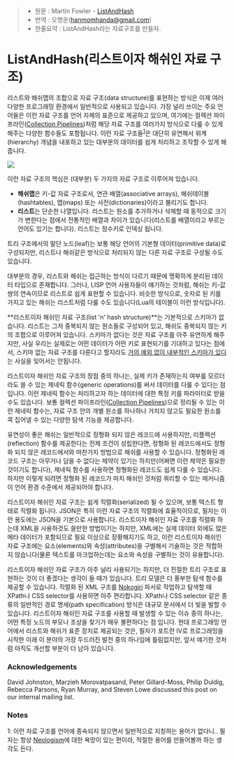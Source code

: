 > - 원문 : Martin Fowler - <a href='http://martinfowler.com/bliki/ListAndHash.html' target='_blank'>ListAndHash</a>
> - 번역 : 오명운(hanmomhanda@gmail.com)
> - 한줄요약 : ListAndHash라는 자료구조를 만들자.

# ListAndHash(리스트이자 해쉬인 자료 구조)

리스트와 해쉬맵의 조합으로 자료 구조(data structure)를 표현하는 방식은 이제 여러 다양한 프로그래밍 환경에서 일반적으로 사용되고 있습니다. 가장 널리 쓰이는 주요 언어들은 이런 자료 구조를 언어 자체의 표준으로 제공하고 있으며, 여기에는 컬렉션 파이프라인(<a href='http://martinfowler.com/articles/collection-pipeline/' target='_blank'>Collection Pipelines</a>)처럼 해당 자료 구조를 여러가지 방식으로 다룰 수 있게 해주는 다양한 함수들도 포함됩니다. 이런 자료 구조들<sup>[1](#1)</sup>은 대단히 유연해서 위계(hierarchy) 개념을 내포하고 있는 대부분의 데이터를 쉽게 처리하고 조작할 수 있게 해줍니다.

![](http://martinfowler.com/bliki/images/listAndHash/listAndHash-01.png)

이런 자료 구조의 핵심은 (대부분) 두 가지의 자료 구조로 이루어져 있습니다.

- **해쉬맵**은 키-값 자료 구조로서, 연관 배열(associative arrays), 해쉬테이블(hashtables), 맵(maps) 또는 사전(dictionaries)이라고 불리기도 합니다.
- **리스트**는 단순한 나열입니다. 리스트는 원소를 추가하거나 삭제할 때 동적으로 크기가 변한다는 점에서 전통적인 배열과 차이가 있습니다(리스트를 배열이라고 부르는 언어도 있기는 합니다). 리스트는 정수키로 인덱싱 됩니다.

트리 구조에서의 말단 노드(leaf)는 보통 해당 언어의 기본형 데이터(primitive data)로 구성되지만, 리스트나 해쉬같은 방식으로 처리되지 않는 다른 자료 구조로 구성될 수도 있습니다.

대부분의 경우, 리스트와 해쉬는 접근하는 방식이 다르기 때문에 명확하게 분리된 데이터 타입으로 존재합니다. 그러나, LISP 언어 사용자들이 얘기하는 것처럼, 해쉬는 키-값 쌍의 연속이므로 리스트로 쉽게 표현할 수 있습니다. 비슷한 방식으로, 숫자로 된 키를 가지고 있는 해쉬는 리스트처럼 다룰 수도 있습니다(Lua의 테이블이 이런 방식입니다).

**리스트이자 해쉬인 자료 구조(list 'n' hash structure)**는 기본적으로 스키마가 없습니다. 리스트는 그저 중복되지 않는 원소들로 구성되어 있고, 해쉬도 중복되지 않는 키의 조합으로 이루어져 있습니다. 스키마가 없다는 것은 자료 구조를 아주 유연하게 해주지만, 사실 우리는 실제로는 어떤 데이터가 어떤 키로 표현되기를 기대하고 있다는 점에서, 스키마 없는 자료 구조를 다룬다고 할지라도 <a href='http://martinfowler.com/articles/schemaless/#implicit-schema' target='_blank'>거의 예외 없이 내부적인 스키마가 있다</a>는 사실을 잊어서는 안됩니다. 

리스트이자 해쉬인 자료 구조의 장점 중의 하나는, 실제 키가 존재하는지 여부를 모르더라도 쓸 수 있는 제네릭 함수(generic operations)를 써서 데이터를 다룰 수 있다는 점입니다. 이런 제네릭 함수는 처리하고자 하는 데이터에 대한 특정 키를 파라미터로 받을 수도 있습니다. 보통 컬렉션 파이프라인(<a target='_blank' href='http://martinfowler.com/articles/collection-pipeline/'>Collection Pipelines</a>)으로 정리될 수 있는 이런 제네릭 함수는, 자료 구조 안의 개별 원소를 하나하나 거치지 않고도 필요한 원소를 콕 집어낼 수 있는 다양한 탐색 기능을 제공합니다.

유연성이 좋은 해쉬는 일반적으로 정형화 되지 않은 레코드에 사용하지만, 리플렉션(reflection) 함수를 제공한다는 전제 조건이 성립한다면, 정형화 된 레코드에서도 정형화 되지 않은 레코드에서와 마찬가지 방법으로 해쉬를 사용할 수 있습니다. 정형화된 레코드 구조는 아무거나 담을 수 없다는 제약이 있기는 하지만(어쩌면 이런 제약은 필요한 것이기도 합니다), 제네릭 함수를 사용하면 정형화된 레코드도 쉽게 다룰 수 있습니다. 하지만 이렇게 되려면 정형화 된 레코드가 마치 해쉬인 것처럼 쿼리할 수 있는 메커니즘이 언어 환경 수준에서 제공되어야 합니다.

리스트이자 해쉬인 자료 구조는 쉽게 직렬화(serialized) 될 수 있으며, 보통 텍스트 형태로 직렬화 됩니다. JSON은 특히 이런 자료 구조의 직렬화에 효율적이므로, 필자는 이런 용도에는 JSON을 기본으로 사용합니다. 리스트이자 해쉬인 자료 구조를 직렬화 하는데 XML을 사용하것도 쓸만한 방법이기는 하지만, XML에는 실제 데이터 외에도 많은 메타 데이터가 포함되므로 필요 이상으로 장황해지기도 하고, 이런 리스트이자 해쉬인 자료 구조에는 요소(elements)와 속성(attributes)을 구별해서 기술하는 것은 적합하지 않습니다(물론 텍스트를 마크업하는데는 요소와 속성을 구별하는 것이 유용합니다).

리스트이자 해쉬인 자료 구조가 아주 널리 사용되기는 하지만, 더 친절한 트리 구조로 표현하는 것이 더 좋겠다는 생각이 들 때가 있습니다. 트리 모델은 더 풍부한 탐색 함수를 제공할 수 있습니다. 직렬화 된 XML 구조를 <a target='_blank' href='http://www.rubydoc.info/github/sparklemotion/nokogiri'>Nokogiri</a> 파서로 작업하고 탐색할 때 XPath나 CSS selector를 사용하면 아주 편리합니다.  XPath나 CSS selector 같은 종류의 일반적인 경로 명세(path specification) 방식은 대규모 문서에서 더 빛을 발할 수 있습니다. 리스트이자 해쉬인 자료 구조를 사용할 때 발생할 수 있는 이슈 중의 하나는, 어떤 특정 노드의 부모나 조상을 찾기가 매우 불편하다는 점 입니다. 현대 프로그래밍 언어에서 리스트와 해쉬가 표준 장치로 제공되는 것은, 필자가 포트란 IV로 프로그래밍을 시작한 이래 이 분야의 가장 두드러진 발전 중의 하나임에 틀림없지만, 앞서 얘기한 것처럼 아직도 개선할 부분이 더 남아 있습니다.

### Acknowledgements

David Johnston, Marzieh Morovatpasand, Peter Gillard-Moss, Philip Duldig, Rebecca Parsons, Ryan Murray, and Steven Lowe discussed this post on our internal mailing list.

### Notes

<a name='1'>1</a>: 이런 자료 구조를 언어에 종속되지 않으면서 일반적으로 지칭하는 용어가 없다니.. 필자는 항상 <a target='_blank' href='http://martinfowler.com/bliki/Neologism.html'>Neologism</a>에 대한 욕망이 있는 편이라, 적절한 용어를 만들어볼까 하는 생각도 든다.
